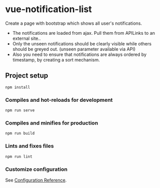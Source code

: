 # vue-notification-list

Create a page with bootstrap which shows all user's notifications.
- The notifications are loaded from ajax. Pull them from APILinks to an external site..
- Only the unseen notifications should be clearly visible while others should be greyed out. (unseen parameter available via API)
- Also you need to ensure that notifications are always ordered by timestamp, by creating a sort mechanism.

## Project setup
```
npm install
```

### Compiles and hot-reloads for development
```
npm run serve
```

### Compiles and minifies for production
```
npm run build
```

### Lints and fixes files
```
npm run lint
```

### Customize configuration
See [Configuration Reference](https://cli.vuejs.org/config/).
